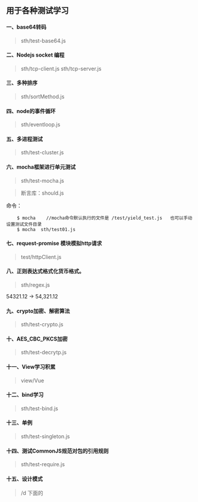 ## 用于各种测试学习

#### 一、base64转码

>sth/test-base64.js

#### 二、Nodejs socket 编程

>sth/tcp-client.js  sth/tcp-server.js

#### 三、多种排序

>sth/sortMethod.js

#### 四、node的事件循环

>sth/eventloop.js

#### 五、多进程测试

>sth/test-cluster.js

#### 六、mocha框架进行单元测试
>sth/test-mocha.js

>断言库：should.js

命令：
```
    $ mocha    //mocha命令默认执行的文件是 /test/yield_test.js   也可以手动设置测试文件目录
    $ mocha  sth/test01.js
```

#### 七、request-promise 模块模拟http请求

>test/httpClient.js

#### 八、正则表达式格式化货币格式。

>sth/regex.js

54321.12 -> 54,321.12

#### 九、crypto加密、解密算法

>sth/test-crypto.js

#### 十、AES_CBC_PKCS加密
>sth/test-decrytp.js

#### 十一、View学习积累
>view/Vue

#### 十二、bind学习
>sth/test-bind.js

#### 十三、单例
>sth/test-singleton.js

#### 十四、测试CommonJS规范对包的引用规则
>sth/test-require.js
#### 十五、设计模式
>/d 下面的
